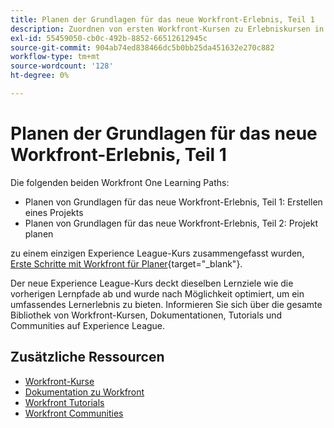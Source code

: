 ```yaml
---
title: Planen der Grundlagen für das neue Workfront-Erlebnis, Teil 1
description: Zuordnen von ersten Workfront-Kursen zu Erlebniskursen in Liga-Kursen
exl-id: 55459050-cb0c-492b-8852-66512612945c
source-git-commit: 904ab74ed838466dc5b0bb25da451632e270c882
workflow-type: tm+mt
source-wordcount: '128'
ht-degree: 0%

---
```


# Planen der Grundlagen für das neue Workfront-Erlebnis, Teil 1

Die folgenden beiden Workfront One Learning Paths:

* Planen von Grundlagen für das neue Workfront-Erlebnis, Teil 1: Erstellen eines Projekts
* Planen von Grundlagen für das neue Workfront-Erlebnis, Teil 2: Projekt planen

zu einem einzigen Experience League-Kurs zusammengefasst wurden, [Erste Schritte mit Workfront für Planer](https://experienceleague.adobe.com/?recommended=Workfront-U-1-2022.1.planners){target="_blank"}.

Der neue Experience League-Kurs deckt dieselben Lernziele wie die vorherigen Lernpfade ab und wurde nach Möglichkeit optimiert, um ein umfassendes Lernerlebnis zu bieten.  Informieren Sie sich über die gesamte Bibliothek von Workfront-Kursen, Dokumentationen, Tutorials und Communities auf Experience League.

## Zusätzliche Ressourcen

* [Workfront-Kurse](https://experienceleague.adobe.com/?lang=en&amp;Solution=Workfront#courses)
* [Dokumentation zu Workfront](https://experienceleague.adobe.com/docs/workfront.html)
* [Workfront Tutorials](https://experienceleague.adobe.com/docs/workfront-learn/tutorials-workfront/home.html)
* [Workfront Communities](https://experienceleaguecommunities.adobe.com/t5/workfront/ct-p/workfront)
